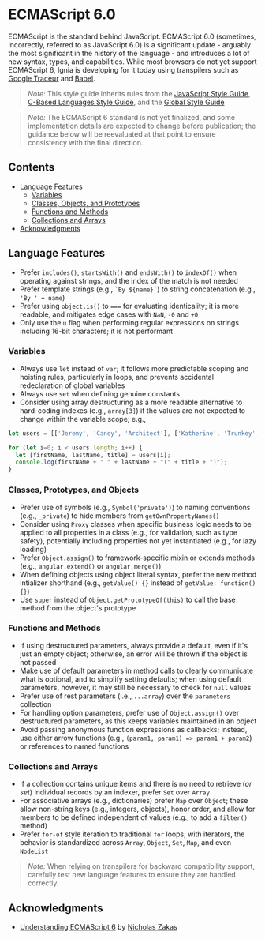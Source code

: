 # ECMAScript 6.0

ECMAScript is the standard behind JavaScript. ECMAScript 6.0 (sometimes, incorrectly, referred to as JavaScript 6.0) is a significant update - arguably the most significant in the history of the language - and introduces a lot of new syntax, types, and capabilities. While most browsers do not yet support ECMAScript 6, Ignia is developing for it today using transpilers such as [Google Traceur](https://github.com/google/traceur-compiler) and [Babel](https://babeljs.io/).

> *Note:* This style guide inherits rules from the [JavaScript Style Guide](./README.md), [C-Based Languages Style Guide](../README.md), and the [Global Style Guide](../../README.md)

> *Note:* The ECMAScript 6 standard is not yet finalized, and some implementation details are expected to change before publication; the guidance below will be reevaluated at that point to ensure consistency with the final direction.

## Contents
- [Language Features](#language-features)
  - [Variables](#variables)
  - [Classes, Objects, and Prototypes](#classes-prototypes-and-objects)
  - [Functions and Methods](#functions-and-methods)
  - [Collections and Arrays](#collections-and-arrays)
- [Acknowledgments](#acknowledgments)

## Language Features
- Prefer `includes()`, `startsWith()` and `endsWith()` to `indexOf()` when operating against strings, and the index of the match is not needed
- Prefer template strings (e.g., `` `By ${name}` ``) to string concatenation (e.g., `'By ' + name`)
- Prefer using `object.is()` to `===` for evaluating identicality; it is more readable, and mitigates edge cases with `NaN`, `-0` and `+0`
- Only use the `u` flag when performing regular expressions on strings including 16-bit characters; it is not performant

### Variables
- Always use `let` instead of `var`; it follows more predictable scoping and hoisting rules, particularly in loops, and prevents accidental redeclaration of global variables
- Always use `set` when defining genuine constants
- Consider using array destructuring as a more readable alternative to hard-coding indexes (e.g., `array[3]`) if the values are not expected to change within the variable scope; e.g.,

```js
let users = [['Jeremy', 'Caney', 'Architect'], ['Katherine', 'Trunkey', 'Developer']];

for (let i=0; i < users.length; i++) {
  let [firstName, lastName, title] = users[i];
  console.log(firstName + " " + lastName + "(" + title + ")");
}
```
### Classes, Prototypes, and Objects
- Prefer use of symbols (e.g., `Symbol('private')`) to naming conventions (e.g., `_private`) to hide members from `getOwnPropertyNames()`
- Consider using `Proxy` classes when specific business logic needs to be applied to all properties in a class (e.g., for validation, such as type safety), potentially including properties not yet instantiated (e.g., for lazy loading)
- Prefer `Object.assign()` to framework-specific mixin or extends methods (e.g., `angular.extend()` or `angular.merge()`)
- When defining objects using object literal syntax, prefer the new method intializer shorthand (e.g., `getValue() {}` instead of `getValue: function() {}`)
- Use `super` instead of `Object.getPrototypeOf(this)` to call the base method from the object's prototype

### Functions and Methods
- If using destructured parameters, always provide a default, even if it's just an empty object; otherwise, an error will be thrown if the object is not passed
- Make use of default parameters in method calls to clearly communicate what is optional, and to simplify setting defaults; when using default parameters, however, it may still be necessary to check for `null` values
- Prefer use of rest parameters (i.e., `...array`) over the `parameters` collection
- For handling option parameters, prefer use of `Object.assign()` over destructured parameters, as this keeps variables maintained in an object
- Avoid passing anonymous function expressions as callbacks; instead, use either arrow functions (e.g., `(param1, param1) => param1 + param2`) or references to named functions

### Collections and Arrays
- If a collection contains unique items and there is no need to retrieve (*or set*) individual records by an indexer, prefer `Set` over `Array`
- For associative arrays (e.g., dictionaries) prefer `Map` over `Object`; these allow non-string keys (e.g., integers, objects), honor order, and allow for members to be defined independent of values (e.g., to add a `filter()` method)
- Prefer `for-of` style iteration to traditional `for` loops; with iterators, the behavior is standardized across `Array`, `Object`, `Set`, `Map`, and even `NodeList`

> *Note:* When relying on transpilers for backward compatibility support, carefully test new language features to ensure they are handled correctly.

## Acknowledgments
- [Understanding ECMAScript 6](https://leanpub.com/understandinges6/read/) by [Nicholas Zakas](https://github.com/nzakas/)